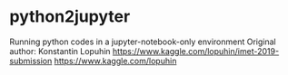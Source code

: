 # python2jupyter
Running python codes in a jupyter-notebook-only environment
Original author: Konstantin Lopuhin
https://www.kaggle.com/lopuhin/imet-2019-submission
https://www.kaggle.com/lopuhin

